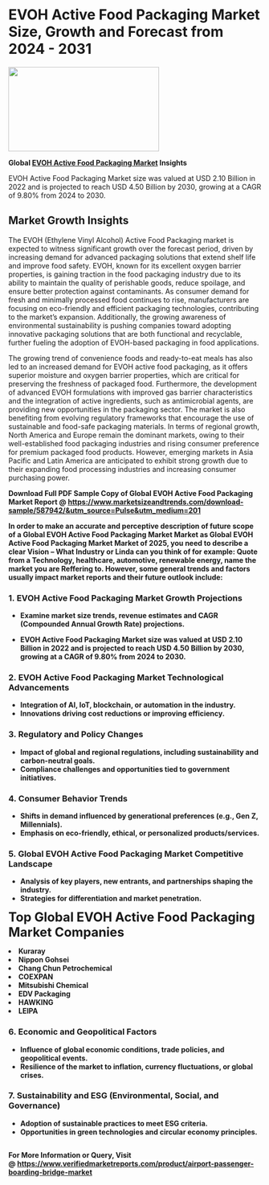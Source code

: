 <H1>EVOH Active Food Packaging Market Size, Growth and Forecast from 2024 - 2031</H1><img class="aligncenter size-medium wp-image-584254" src="https://thirdeyenews.in/wp-content/uploads/2024/09/Global-Market-Research-300x168.jpeg" alt="" width="300" height="168" /><p><strong>Global&nbsp;<a href="https://www.marketsizeandtrends.com/download-sample/587942/&amp;utm_source=Pulse&amp;utm_medium=201">EVOH Active Food Packaging Market</a> Insights</strong></p><p>EVOH Active Food Packaging Market size was valued at USD 2.10 Billion in 2022 and is projected to reach USD 4.50 Billion by 2030, growing at a CAGR of 9.80% from 2024 to 2030.</p><p><h2>Market Growth Insights</h2> <p>The EVOH (Ethylene Vinyl Alcohol) Active Food Packaging market is expected to witness significant growth over the forecast period, driven by increasing demand for advanced packaging solutions that extend shelf life and improve food safety. EVOH, known for its excellent oxygen barrier properties, is gaining traction in the food packaging industry due to its ability to maintain the quality of perishable goods, reduce spoilage, and ensure better protection against contaminants. As consumer demand for fresh and minimally processed food continues to rise, manufacturers are focusing on eco-friendly and efficient packaging technologies, contributing to the market’s expansion. Additionally, the growing awareness of environmental sustainability is pushing companies toward adopting innovative packaging solutions that are both functional and recyclable, further fueling the adoption of EVOH-based packaging in food applications.</p> <p><strong></strong></p> <p>The growing trend of convenience foods and ready-to-eat meals has also led to an increased demand for EVOH active food packaging, as it offers superior moisture and oxygen barrier properties, which are critical for preserving the freshness of packaged food. Furthermore, the development of advanced EVOH formulations with improved gas barrier characteristics and the integration of active ingredients, such as antimicrobial agents, are providing new opportunities in the packaging sector. The market is also benefiting from evolving regulatory frameworks that encourage the use of sustainable and food-safe packaging materials. In terms of regional growth, North America and Europe remain the dominant markets, owing to their well-established food packaging industries and rising consumer preference for premium packaged food products. However, emerging markets in Asia Pacific and Latin America are anticipated to exhibit strong growth due to their expanding food processing industries and increasing consumer purchasing power.</p> <p><strong></p><p><span class=""><strong>Download Full PDF Sample Copy of Global EVOH Active Food Packaging Market Report</strong> @ <a href="https://www.marketsizeandtrends.com/download-sample/587942/&amp;utm_source=Pulse&amp;utm_medium=201" target="_blank">https://www.marketsizeandtrends.com/download-sample/587942/&amp;utm_source=Pulse&amp;utm_medium=201</a></span></p><p>In order to make an accurate and perceptive description of future scope of a Global&nbsp;EVOH Active Food Packaging Market Market as Global&nbsp;EVOH Active Food Packaging Market Market of 2025, you need to describe a clear Vision &ndash; What Industry or Linda can you think of for example: Quote from a Technology, healthcare, automotive, renewable energy, name the market you are Reffering to. However, some general trends and factors usually impact market reports and their future outlook include:</p><h3>1.&nbsp;<strong>EVOH Active Food Packaging Market Growth Projections</strong></h3><ul><li>Examine market size trends, revenue estimates and CAGR (Compounded Annual Growth Rate) projections.</li><li><p>EVOH Active Food Packaging Market size was valued at USD 2.10 Billion in 2022 and is projected to reach USD 4.50 Billion by 2030, growing at a CAGR of 9.80% from 2024 to 2030.</p></li></ul><h3>2.&nbsp;<strong>EVOH Active Food Packaging Market Technological Advancements</strong></h3><ul><li>Integration of AI, IoT, blockchain, or automation in the industry.</li><li>Innovations driving cost reductions or improving efficiency.</li></ul><h3>3.&nbsp;<strong>Regulatory and Policy Changes</strong></h3><ul><li>Impact of global and regional regulations, including sustainability and carbon-neutral goals.</li><li>Compliance challenges and opportunities tied to government initiatives.</li></ul><h3>4.&nbsp;<strong>Consumer Behavior Trends</strong></h3><ul><li>Shifts in demand influenced by generational preferences (e.g., Gen Z, Millennials).</li><li>Emphasis on eco-friendly, ethical, or personalized products/services.</li></ul><h3>5.&nbsp;<strong>Global EVOH Active Food Packaging Market Competitive Landscape</strong></h3><ul><li>Analysis of key players, new entrants, and partnerships shaping the industry.</li><li>Strategies for differentiation and market penetration.</li></ul><p data-pm-slice="1 1 []"><span style="color: inherit; font-family: inherit; font-size: 25px;">Top Global EVOH Active Food Packaging Market Companies</span></p><div class="" data-test-id=""><p><li>Kuraray</li><li> Nippon Gohsei</li><li> Chang Chun Petrochemical</li><li> COEXPAN</li><li> Mitsubishi Chemical</li><li> EDV Packaging</li><li> HAWKING</li><li> LEIPA</li></p></div><h3>6.&nbsp;<strong>Economic and Geopolitical Factors</strong></h3><ul><li>Influence of global economic conditions, trade policies, and geopolitical events.</li><li>Resilience of the market to inflation, currency fluctuations, or global crises.</li></ul><h3>7.&nbsp;<strong>Sustainability and ESG (Environmental, Social, and Governance)</strong></h3><ul><li>Adoption of sustainable practices to meet ESG criteria.</li><li>Opportunities in green technologies and circular economy principles.</li></ul><h2><strong style="font-size: 14px;">For More Information or Query, Visit @&nbsp;</strong><a style="background-color: #ffffff; font-size: 14px;" href="https://www.marketsizeandtrends.com/report/evoh-active-food-packaging-market/" target="_blank">https://www.verifiedmarketreports.com/product/airport-passenger-boarding-bridge-market</a></h2>
